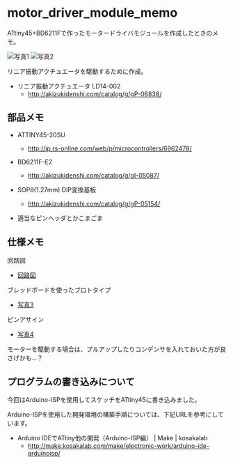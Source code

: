 motor_driver_module_memo
====
ATtiny45+BD6211Fで作ったモータードライバモジュールを作成したときのメモ。

![写真1](https://github.com/yoggy/motor_driver_module_memo/blob/master/assets/photo1.jpgphoto1.jpg)
![写真2](https://github.com/yoggy/motor_driver_module_memo/blob/master/assets/photo1.jpgphoto2.jpg)


リニア振動アクチュエータを駆動するために作成。

* リニア振動アクチュエータ LD14-002
  * http://akizukidenshi.com/catalog/g/gP-06838/


部品メモ
----
* ATTINY45-20SU
  * http://jp.rs-online.com/web/p/microcontrollers/6962478/

* BD6211F-E2
  * http://akizukidenshi.com/catalog/g/gI-05087/

* SOP8(1.27mm) DIP変換基板
  * http://akizukidenshi.com/catalog/g/gP-05154/

* 適当なピンヘッダとかこまごま

仕様メモ
----
回路図
* [回路図](https://github.com/yoggy/motor_driver_module_memo/blob/master/assets/photo1.jpgmotor_driver_module.png)

ブレッドボードを使ったプロトタイプ
* [写真3](https://github.com/yoggy/motor_driver_module_memo/blob/master/assets/photo1.jpgphoto3.jpg)

ピンアサイン
* [写真4](https://github.com/yoggy/motor_driver_module_memo/blob/master/assets/photo1.jpgphoto4.jpg)

モーターを駆動する場合は、プルアップしたりコンデンサを入れておいた方が良さげかも…？

プログラムの書き込みについて
----
今回はArduino-ISPを使用してスケッチをATtiny45に書き込みました。

Arduino-ISPを使用した開発環境の構築手順については、下記URLを参考にしています。

* Arduino IDEでATtiny他の開発（Arduino-ISP編） | Make | kosakalab
  * http://make.kosakalab.com/make/electronic-work/arduino-ide-arduinoisp/
